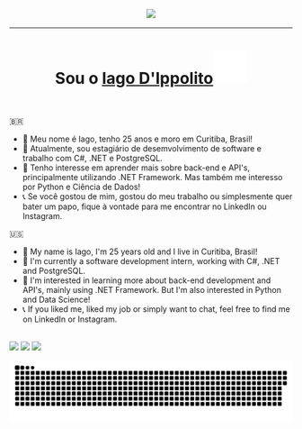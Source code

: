 <p align="center">
  <img src="https://miro.medium.com/max/2048/1*OohqW5DGh9CQS4hLY5FXzA.png" height="230"/>
</p>
<hr>
<h1 align="center">Sou o <a href="https://github.com/iagodippo">Iago D'Ippolito<a><img src="https://github.com/Kathryn-Jie/Kathryn-Jie/blob/main/wave.gif" width="60px"/></h1>
<Br>

🇧🇷
- 👋 Meu nome é Iago, tenho 25 anos e moro em Curitiba, Brasil!
- 💪 Atualmente, sou estagiário de desemvolvimento de software e trabalho com C#, .NET e PostgreSQL.
- 👀 Tenho interesse em aprender mais sobre back-end e API's, principalmente utilizando .NET Framework. Mas também me interesso por Python e Ciência de Dados!
- 📞 Se você gostou de mim, gostou do meu trabalho ou simplesmente quer bater um papo, fique à vontade para me encontrar no LinkedIn ou Instagram.

🇺🇸
- 👋 My name is Iago, I'm 25 years old and I live in Curitiba, Brasil!
- 💪 I'm currently a software development intern, working with C#, .NET and PostgreSQL.
- 👀 I'm interested in learning more about back-end development and API's, mainly using .NET Framework. But I'm also interested in Python and Data Science!
- 📞 If you liked me, liked my job or simply want to chat, feel free to find me on LinkedIn or Instagram.
<br></br>
<div> 
  <a href="https://www.instagram.com/iago.dippolito" target="_blank"><img src="https://img.shields.io/badge/-Instagram-%23E4405F?style=for-the-badge&logo=instagram&logoColor=white" target="_blank"></a>
  <a href = "mailto:iagodippolito@hotmail.com"><img src="https://img.shields.io/badge/-Gmail-%23333?style=for-the-badge&logo=gmail&logoColor=white" target="_blank"></a>
  <a href="https://www.linkedin.com/in/iagodippolito" target="_blank"><img src="https://img.shields.io/badge/-LinkedIn-%230077B5?style=for-the-badge&logo=linkedin&logoColor=white" target="_blank"></a> 

![Snake animation](https://github.com/iagodippo/iagodippo/blob/output/github-contribution-grid-snake.svg)
